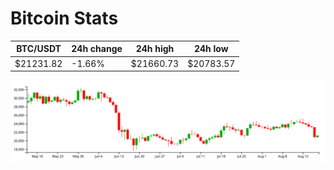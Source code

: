# Bitcoin Stats

BTC/USDT|24h change|24h high|24h low|
|---|---|---|---|
|$21231.82|-1.66%|$21660.73|$20783.57|

<img src="./chart.svg">
